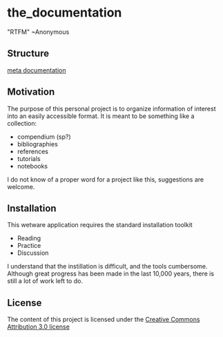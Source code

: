 # the_documentation
"RTFM" ~Anonymous

## Structure
[meta documentation](meta/README.md)

## Motivation
The purpose of this personal project is to organize information of interest into an easily accessible format.
It is meant to be something like a collection:
- compendium (sp?)
- bibliographies
- references
- tutorials
- notebooks

I do not know of a proper word for a project like this, suggestions are welcome.

## Installation
This wetware application requires the standard installation toolkit
- Reading
- Practice
- Discussion

I understand that the instillation is difficult, and the tools cumbersome.  Although great progress has been made in the last 10,000 years, there is still a lot of work left to do.

## License
The content of this project is licensed under the [Creative Commons Attribution 3.0 license](http://creativecommons.org/licenses/by/3.0/us/deed.en_US)

